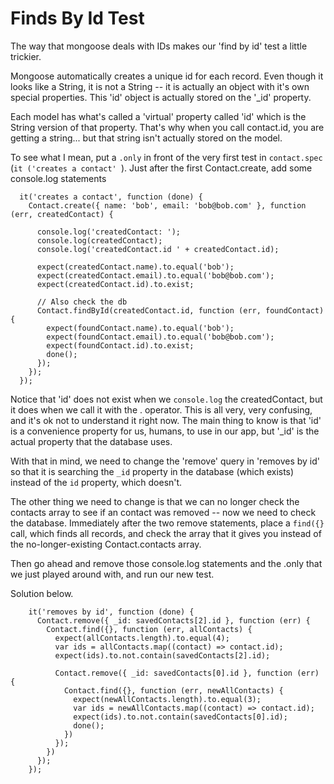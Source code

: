 # Finds By Id Test

The way that mongoose deals with IDs makes our 'find by id' test a little trickier.

Mongoose automatically creates a unique id for each record.  Even though it looks like a String, it is not a String -- it is actually an object with it's own special properties.  This 'id' object is actually stored on the '_id' property.

Each model has what's called a 'virtual' property called 'id' which is the String version of that property.  That's why when you call contact.id, you are getting a string... but that string isn't actually stored on the model.

To see what I mean, put a `.only` in front of the very first test in `contact.spec` (`it ('creates a contact' `).  Just after the first Contact.create, add some console.log statements
```
  it('creates a contact', function (done) {
    Contact.create({ name: 'bob', email: 'bob@bob.com' }, function (err, createdContact) {

      console.log('createdContact: ');
      console.log(createdContact);
      console.log('createdContact.id ' + createdContact.id);      
      
      expect(createdContact.name).to.equal('bob');
      expect(createdContact.email).to.equal('bob@bob.com');
      expect(createdContact.id).to.exist;

      // Also check the db
      Contact.findById(createdContact.id, function (err, foundContact) {
        expect(foundContact.name).to.equal('bob');
        expect(foundContact.email).to.equal('bob@bob.com');
        expect(foundContact.id).to.exist;
        done();
      });
    });
  });
```

Notice that 'id' does not exist when we `console.log` the createdContact, but it does when we call it with the . operator.  This is all very, very confusing, and it's ok not to understand it right now.  The main thing to know is that 'id' is a convenience property for us, humans, to use in our app, but '_id' is the actual property that the database uses.

With that in mind, we need to change the 'remove' query in 'removes by id' so that it is searching the `_id` property in the database (which exists) instead of the `id` property, which doesn't.

The other thing we need to change is that we can no longer check the contacts array to see if an contact was removed -- now we need to check the database.  Immediately after the two remove statements, place a `find({}` call, which finds all records, and check the array that it gives you instead of the no-longer-existing Contact.contacts array.

Then go ahead and remove those console.log statements and the .only that we just played around with, and run our new test.

Solution below.
```
    it('removes by id', function (done) {
      Contact.remove({ _id: savedContacts[2].id }, function (err) {
        Contact.find({}, function (err, allContacts) {
          expect(allContacts.length).to.equal(4);
          var ids = allContacts.map((contact) => contact.id);
          expect(ids).to.not.contain(savedContacts[2].id);

          Contact.remove({ _id: savedContacts[0].id }, function (err) {
            Contact.find({}, function (err, newAllContacts) {
              expect(newAllContacts.length).to.equal(3);
              var ids = newAllContacts.map((contact) => contact.id);
              expect(ids).to.not.contain(savedContacts[0].id);
              done();
            })
          });
        })
      });
    });
```